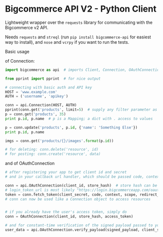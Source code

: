 Bigcommerce API V2 - Python Client
==================================

Lightweight wrapper over the `requests` library for communicating with the Bigcommerce v2 API.


Needs `requests` and `streql` (run `pip install bigcommerce-api` for easiest way to install),
and `nose` and `vcrpy` if you want to run the tests.

Basic usage

of Connection:
```python
import bigcommerce as api  # imports Client, Connection, OAuthConnection, and HttpException classes

from pprint import pprint  # for nice output
```
```python
# connecting with basic auth and API key
HOST = 'www.example.com'
AUTH = ('username', 'apikey')

conn = api.Connection(HOST, AUTH)
pprint(conn.get('products', limit=5)  # supply any filter parameter as a keyword argument
p = conn.get('products', 35)
print p.id, p.name  # p is a Mapping; a dict with . access to values

p = conn.update('products', p.id, {'name': 'Something Else'})
print p.id, p.name

imgs = conn.get('products/{}/images'.format(p.id))

# for deleting: conn.delete('resource', id)
# for posting: conn.create('resource', data)
```

and of OAuthConnection
```python
# after registering your app to get client id and secret
# and in your callback url handler, which should be passed code, context, and scope

conn = api.OAuthConnection(client_id, store_hash)  # store hash can be retrieved from context
# login_token_url is most likely "https://login.bigcommerceapp.com/oauth2/token"
token = conn.fetch_token(client_secret, code, context, scope, redirect_uri, login_token_url)
# conn can now be used like a Connection object to access resources


# if you already have the user's access token, simply do
conn = OAuthConnection(client_id, store_hash, access_token)

# and for constant-time verification of the signed payload passed to your load url
user_data = api.OAuthConnection.verify_payload(signed_payload, client_secret)  # returns False if authentication fails
```
